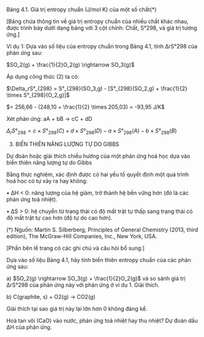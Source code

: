 Bảng 4.1. Giá trị entropy chuẩn (J/mol·K) của một số chất(*)

[Bảng chứa thông tin về giá trị entropy chuẩn của nhiều chất khác nhau, được trình bày dưới dạng bảng với 3 cột chính: Chất, S°298, và giá trị tương ứng.]

Ví dụ 1: Dựa vào số liệu của entropy chuẩn trong Bảng 4.1, tính ΔrS°298 của phản ứng sau:

$SO_2(g) + \frac{1}{2}O_2(g) \rightarrow SO_3(g)$

Áp dụng công thức (2) ta có:

$\Delta_rS°_{298} = S°_{298}(SO_3,g) - [S°_{298}(SO_2,g) + \frac{1}{2} \times S°_{298}(O_2,g)]$

$= 256,66 - (248,10 + \frac{1}{2} \times 205,03) = -93,95 J/K$

Xét phản ứng: aA + bB → cC + dD

$\Delta_rS°_{298} = c \times S°_{298} (C) + d \times S°_{298} (D) - a \times S°_{298} (A) - b \times S°_{298} (B)$

3. BIẾN THIÊN NĂNG LƯỢNG TỰ DO GIBBS

Dự đoán hoặc giải thích chiều hướng của một phản ứng hoá học dựa vào biến thiên năng lượng tự do Gibbs

Bằng thực nghiệm, xác định được có hai yếu tố quyết định một quá trình hoá học có tự xảy ra hay không:

• ΔH < 0: năng lượng của hệ giảm, trở thành hệ bền vững hơn (đó là các phản ứng toả nhiệt).

• ΔS > 0: hệ chuyển từ trạng thái có độ mất trật tự thấp sang trạng thái có độ mất trật tự cao hơn (độ tự do cao hơn).

(*) Nguồn: Martin S. Silberberg, Principles of General Chemistry (2013, third edition), The McGraw-Hill Companies, Inc., New York, USA.

[Phần bên lề trang có các ghi chú và câu hỏi bổ sung:]

Dựa vào số liệu Bảng 4.1, hãy tính biến thiên entropy chuẩn của các phản ứng sau:

a) $SO_2(g) \rightarrow SO_3(g) + \frac{1}{2}O_2(g)$
và so sánh giá trị ΔrS°298 của phản ứng này với phản ứng ở ví dụ 1. Giải thích.

b) C(graphite, s) + O2(g) → CO2(g)

Giải thích tại sao giá trị này lại lớn hơn 0 không đáng kể.

Hoà tan vôi (CaO) vào nước, phản ứng toả nhiệt hay thu nhiệt? Dự đoán dấu ΔH của phản ứng.